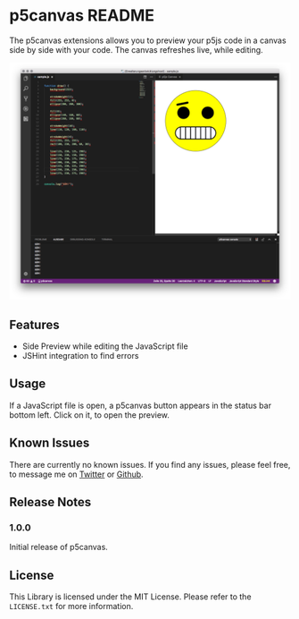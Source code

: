# p5canvas README

The p5canvas extensions allows you to preview your p5js code in a canvas side by side with your code. The canvas refreshes live, while editing.

![Example Screenshot](images/example_01.png)

## Features

- Side Preview while editing the JavaScript file
- JSHint integration to find errors

## Usage

If a JavaScript file is open, a p5canvas button appears in the status bar bottom left. Click on it, to open the preview.

## Known Issues

There are currently no known issues. If you find any issues, please feel free, to message me on [Twitter](https://twitter.com/pixelkind) or [Github](https://github.com/pixelkind/p5canvas).

## Release Notes

### 1.0.0

Initial release of p5canvas.

## License

This Library is licensed under the MIT License. Please refer to the `LICENSE.txt` for more information.
